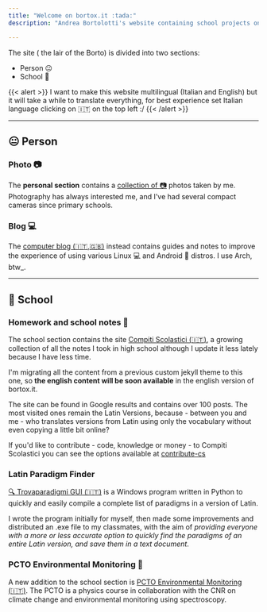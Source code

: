 ```yaml
---
title: "Welcome on bortox.it :tada:"
description: "Andrea Bortolotti's website containing school projects on homework and notes as well as articles on computers and technology."

---
```


The site ( the lair of the Borto) is divided into two sections: 
* Person :neutral_face: 
* School :school_satchel:

{{< alert >}}
I want to make this website multilingual (Italian and English) but it will take a while to translate everything, for best experience set Italian language clicking on :it: on the top left :/
{{< /alert >}}

---
## :neutral_face: Person

### Photo :camera:

The **personal section** contains a [collection of :camera:](https://bortox.it/galleria) photos taken by me. Photography has always interested me, and I've had several compact cameras since primary schools.

### Blog 💻

The [computer blog (:it:,:uk:)](article) instead contains guides and notes to improve the experience of using various Linux 💻 and Android 📱 distros. I use Arch, btw_.

---
## :school_satchel: School

### Homework and school notes :memo:

The school section contains the site [Compiti Scolastici (:it:)](https://bortox.it/Compiti-scolastici), a growing collection of all the notes I took in high school although I update it less lately because I have less time. 

I'm migrating all the content from a previous custom jekyll theme to this one, so **the english content will be soon available** in the english version of bortox.it. 


The site can be found in Google results and contains over 100 posts. The most visited ones remain the Latin Versions, because - between you and me - who translates versions from Latin using only the vocabulary without even copying a little bit online?

If you'd like to contribute - code, knowledge or money - to Compiti Scolastici you can see the options available at [contribute-cs](https://bortox.it/contribuisci-cs/)

### Latin Paradigm Finder

[:mag: Trovaparadigmi GUI (:it:)](https://bortox.it/trovaparadigmi) is a Windows program written in Python to quickly and easily compile a complete list of paradigms in a version of Latin.

I wrote the program initially for myself, then made some improvements and distributed an .exe file to my classmates, with the aim of _providing everyone with a more or less accurate option to quickly find the paradigms of an entire Latin version, and save them in a text document_.

### PCTO Environmental Monitoring :telescope:

A new addition to the school section is [PCTO Environmental Monitoring (:it:)](https://bortox.it/posts/pcto-monitoraggio-ambientale). The PCTO is a physics course in collaboration with the CNR on climate change and environmental monitoring using spectroscopy.